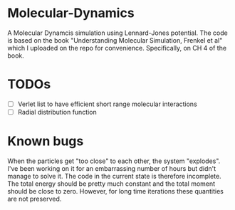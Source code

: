 # Molecular-Dynamics

A Molecular Dynamcis simulation using Lennard-Jones potential. The code is based on the book "Understanding Molecular Simulation, Frenkel et al" which I uploaded on the repo for convenience. Specifically, on CH 4 of the book.
# TODOs
- [ ] Verlet list to have efficient short range molecular interactions
- [ ] Radial distribution function

# Known bugs
When the particles get "too close" to each other, the system "explodes". I've been working on it for an embarrassing number of hours but didn't manage to solve it. The code in the current state is therefore incomplete. The total energy should be pretty much constant and the total moment should be close to zero. However, for long time iterations these quantities are not preserved.
